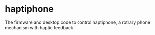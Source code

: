 # haptiphone

The firmware and desktop code to control haptiphone, a rotrary phone mechanism with haptic feedback
